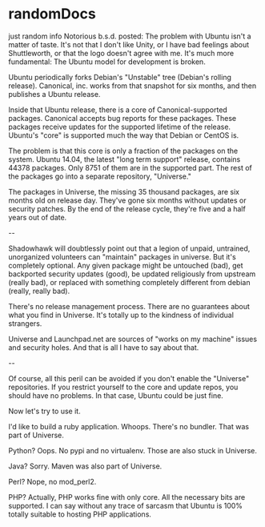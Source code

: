 # randomDocs
just random info
Notorious b.s.d. posted:
The problem with Ubuntu isn't a matter of taste. It's not that I don't like Unity, or I have bad feelings about Shuttleworth, or that the logo doesn't agree with me. It's much more fundamental: The Ubuntu model for development is broken.

Ubuntu periodically forks Debian's "Unstable" tree (Debian's rolling release). Canonical, inc. works from that snapshot for six months, and then publishes a Ubuntu release.

Inside that Ubuntu release, there is a core of Canonical-supported packages. Canonical accepts bug reports for these packages. These packages receive updates for the supported lifetime of the release. Ubuntu's "core" is supported much the way that Debian or CentOS is.

The problem is that this core is only a fraction of the packages on the system. Ubuntu 14.04, the latest "long term support" release, contains 44378 packages. Only 8751 of them are in the supported part. The rest of the packages go into a separate repository, "Universe."

The packages in Universe, the missing 35 thousand packages, are six months old on release day. They've gone six months without updates or security patches. By the end of the release cycle, they're five and a half years out of date.

--

Shadowhawk will doubtlessly point out that a legion of unpaid, untrained, unorganized volunteers can "maintain" packages in universe. But it's completely optional. Any given package might be untouched (bad), get backported security updates (good), be updated religiously from upstream (really bad), or replaced with something completely different from debian (really, really bad).

There's no release management process. There are no guarantees about what you find in Universe. It's totally up to the kindness of individual strangers. 

Universe and Launchpad.net are sources of "works on my machine" issues and security holes. And that is all I have to say about that.

-- 

Of course, all this peril can be avoided if you don't enable the "Universe" repositories. If you restrict yourself to the core and update repos, you should have no problems. In that case, Ubuntu could be just fine.

Now let's try to use it.

I'd like to build a ruby application. 
Whoops. There's no bundler. That was part of Universe.

Python? 
Oops. No pypi and no virtualenv. Those are also stuck in Universe.

Java? 
Sorry. Maven was also part of Universe.

Perl? 
Nope, no mod_perl2.

PHP? 
Actually, PHP works fine with only core. All the necessary bits are supported. I can say without any trace of sarcasm that Ubuntu is 100% totally suitable to hosting PHP applications.
